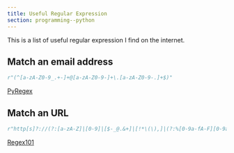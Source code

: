 ```yaml
---
title: Useful Regular Expression
section: programming--python
---
```


This is a list of useful regular expression I find on the internet.

## Match an email address

```python
r"(^[a-zA-Z0-9_.+-]+@[a-zA-Z0-9-]+\.[a-zA-Z0-9-.]+$)"
```

[PyRegex][1]

## Match an URL

```python
r"http[s]?://(?:[a-zA-Z]|[0-9]|[$-_@.&+]|[!*\(\),]|(?:%[0-9a-fA-F][0-9a-fA-F]))+"
```

[Regex101](https://regex101.com/r/Z4nfdm/1)

[1]: http://www.pyregex.com/?id=eyJyZWdleCI6IiheW2EtekEtWjAtOV8uKy1dK0BbYS16QS1aMC05LV0rXFwuW2EtekEtWjAtOS0uXSskKSIsImZsYWdzIjo4LCJtYXRjaF90eXBlIjoibWF0Y2giLCJ0ZXN0X3N0cmluZyI6Im15bGVzLmJyYWl0aHdhaXRlQGV4YW1wbGUuY29tIn0%3D
